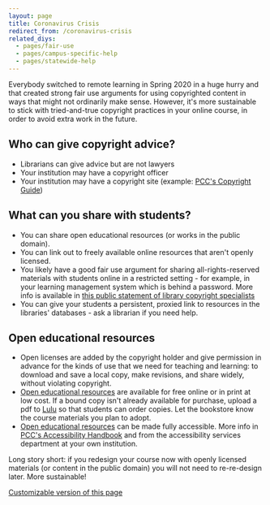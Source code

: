 ```yaml
---
layout: page
title: Coronavirus Crisis
redirect_from: /coronavirus-crisis
related_diys:
  - pages/fair-use
  - pages/campus-specific-help
  - pages/statewide-help
---
```


Everybody switched to remote learning in Spring 2020 in a huge hurry and that created strong fair
use arguments for using copyrighted content in ways that might not ordinarily make sense. However,
it's more sustainable to stick with tried-and-true copyright practices in your online course, in
order to avoid extra work in the future.

## Who can give copyright advice?

-   Librarians can give advice but are not lawyers
-   Your institution may have a copyright officer
-   Your institution may have a copyright site (example:
[PCC's Copyright Guide](https://guides.pcc.edu/copyright))

## What can you share with students?

-   You can share open educational resources (or works in the public domain).
-   You can link out to freely available online resources that aren't openly licensed.
-   You likely have a good fair use argument for sharing all-rights-reserved materials with
students online in a restricted setting - for example, in your learning management system which
is behind a password. More info is available in
[this public statement of library copyright specialists](https://tinyurl.com/tvnty3a)
-   You can give your students a persistent, proxied link to resources in the libraries'
databases - ask a librarian if you need help.

## Open educational resources

-   Open licenses are added by the copyright holder and give permission in advance for the kinds
of use that we need for teaching and learning: to download and save a local copy, make revisions,
and share widely, without violating copyright.
-   [Open educational resources](https://en.wikipedia.org/wiki/Open_educational_resources) are
available for free online or in print at low cost. If a bound copy isn't already available for
purchase, upload a pdf to [Lulu](https://www.lulu.com/) so that students can order
copies. Let the bookstore know the course materials you plan to adopt.
-   [Open educational resources](https://en.wikipedia.org/wiki/Open_educational_resources) can be
made fully accessible. More info in
[PCC's Accessibility Handbook](https://www.pcc.edu/instructional-support/accessibility/handbook/)
and from the accessibility services department at your own institution.

Long story short: if you redesign your course now with openly licensed materials (or content in
the public domain) you will not need to re-re-design later. More sustainable!

[Customizable version of this page](https://drive.google.com/open?id=13ale0alvLRGTjlpd999B1GTYnuxZIih5bLG3Qw_lHBs)
